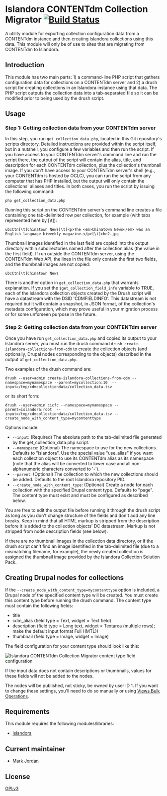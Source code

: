 # Islandora CONTENTdm Collection Migrator [![Build Status](https://travis-ci.org/mjordan/islandora_migrate_cdm_collections.png?branch=7.x)](https://travis-ci.org/mjordan/islandora_migrate_cdm_collections)

A utility module for exporting collection configuration data from a CONTENTdm instance and then creating Islandora collections using this data. This module will only be of use to sites that are migrating from CONTENTdm to Islandora.

## Introduction

This module has two main parts: 1) a command-line PHP script that gathers configuration data for collections on a CONTENTdm server and 2) a drush script for creating collections in an Islandora instance using that data. The PHP script outputs the collection data into a tab-separated file so it can be modified prior to being used by the drush script.

## Usage

### Step 1: Getting collection data from your CONTENTdm server

In this step, you run `get_collection_data.php`, located in this Git repository's scripts directory. Detailed instructions are provided within the script itself, but in a nutshell, you configure a few variables and then run the script. If you have access to your CONTENTdm server's command line and run the script there, the output of the script will contain the alias, title, and description for each CONTENTdm collection, plus the collection's thumbnail image. If you don't have access to your CONTENTdm server's shell (e.g., your CONTENTdm is hosted by OCLC), you can run the script from any computer that has PHP installed, but the output will only contain the collections' aliases and titles. In both cases, you run the script by issuing the following command:

```
php get_collection_data.php
```

Running this script on the CONTENTdm server's command line creates a file containing one tab-delimited row per collection, for example (with tabs represented here by [\t]):

```
ubcCtn[\t]Chinatown News[\t]<p>The <em>Chinatown News</em> was an English-language biweekly magazine.</p>[\t]chn2.jpg
```

Thumbnail images identified in the last field are copied into the output directory within subdirectories named after the collection alias (the value in the first field). If run outside the CONTENTdm server, using the CONTENTdm Web API, the lines in the file only contain the first two fields, and the thumbnail images are not copied: 
 
```
ubcCtn[\t]Chinatown News
```

There is another option in `get_collection_data.php` that warrants explanation. If you set the `$get_collection_field_info` variable to TRUE, each of the Islandora collection objects created by the Drush script will have a datastream with the DSID 'CDMFIELDINFO'. This datastream is not required but it will contain a snapshot, in JSON format, of the collection's metadata configuration, which may prove useful in your migration process or for some unforseen purpose in the future.

### Step 2: Getting collection data from your CONTENTdm server

Once you have run `get_collection_data.php` and copied its output to your Islandora server, you must run the drush command `drush create-islandora-collections-from-cdm` to create the collection objects (and optionally, Drupal nodes corresponding to the objects) described in the output of `get_collection_data.php`.

Two examples of the drush command are:

```
drush --user=admin create-islandora-collections-from-cdm --namespace=mynamespace --parent=mycollection:10  --input=/tmp/cdmcollectiondata/collection_data.tsv
```
or its short form:

```
drush --user=admin cicfc --namespace=mynamespace --parent=islandora:root  --input=/tmp/cdmcollectiondata/collection_data.tsv --create_node_with_content_type=mycontenttype
```

Options include:
 * `--input`: (Required) The absolute path to the tab-delimited file generated by the get_collection_data.php script.
 * `--namespace`: (Optional) The namespace to use for the new collections. Defaults to "islandora". Use the special value "use_alias" if you want each collection object to use its CONTENTdm alias as its namespace (note that the alias will be converted to lower case and all non-alphanumeric characters converted to '-').
 * `--parent`: (Optional) The collection to which the new collections should be added. Defaults to the root Islandora repository PID.
 * `--create_node_with_content_type`: (Optional) Create a node for each collection with the specified Drupal content type. Defaults to "page". The content type must exist and must be configured as described below.

You are free to edit the output file before running it through the drush script as long as you don't change structure of the fields and don't add any line breaks. Keep in mind that all HTML markup is stripped from the description before it is added to the collection objects' DC datastream. Markup is not stripped from node description fields (see below).

If there are no thumbnail images in the collection data directory, or if the drush script can't find an image identified in the tab-delimited file (due to a mismatching filename, for example), the newly created collection is assigned the thumbnail image provided by the Islandora Collection Solution Pack.

## Creating Drupal nodes for collections

If the `--create_node_with_content_type=mycontenttype` option is included, a Drupal node of the specified content type will be created. You must create this content type before running the drush command. The content type must contain the following fields:

 * title
 * cdm_alias (field type = Text, widget = Text field)
 * description (field type = Long text, widget = Textarea (multiple rows); make the default input format Full HMTL))
 * thumbnail (field type = Image, widget = Image)

The field configuration for your content type should look like this:

![Islandora CONTENTdm Collection Migrator content type field configuration](https://dl.dropboxusercontent.com/u/1015702/linked_to/islandora_migrate_cdm_collections_content_type_config.png)

If the input data does not contain descriptions or thumbnails, values for these fields will not be added to the nodes.

The nodes will be published, not sticky, be owned by user ID 1. If you want to change these settings, you'll need to do so manually or using [Views Bulk Operations](https://www.drupal.org/project/views_bulk_operations).

## Requirements

This module requires the following modules/libraries:

* [Islandora](https://github.com/islandora/islandora)

## Current maintainer

* [Mark Jordan](https://github.com/mjordan)

## License

[GPLv3](http://www.gnu.org/licenses/gpl-3.0.txt)
